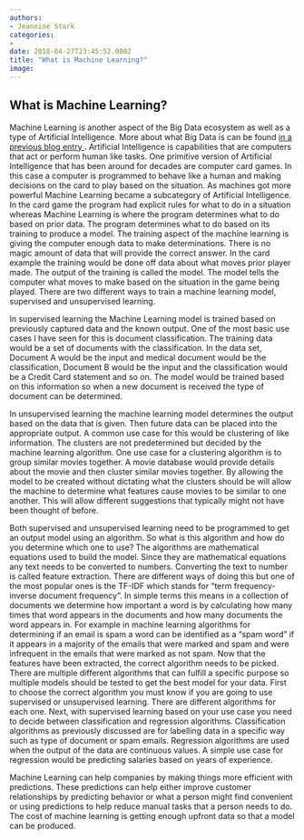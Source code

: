 ```yaml
---
authors:
- Jeannine Stark
categories:
- 
date: 2018-04-27T23:45:52.000Z
title: "What is Machine Learning?"
image: 
---
```


## What is Machine Learning?

Machine Learning is another aspect of the Big Data ecosystem as well as a type of Artificial Intelligence. More about what Big Data is can be found [in a previous blog entry ](https://blog.ippon.tech/what-is-big-data/). Artificial Intelligence is capabilities that are computers that act or perform human like tasks. One primitive version of Artificial Intelligence that has been around for decades are computer card games. In this case a computer is programmed to behave like a human and making decisions on the card to play based on the situation. As machines got more powerful Machine Learning became a subcategory of Artificial Intelligence. In the card game the program had explicit rules for what to do in a situation whereas Machine Learning is where the program determines what to do based on prior data. The program determines what to do based on its training to produce a model. The training aspect of the machine learning is giving the computer enough data to make determinations. There is no magic amount of data that will provide the correct answer. In the card example the training would be done off data about what moves prior player made. The output of the training is called the model. The model tells the computer what moves to make based on the situation in the game being played. There are two different ways to train a machine learning model, supervised and unsupervised learning.

In supervised learning the Machine Learning model is trained based on previously captured data and the known output. One of the most basic use cases I have seen for this is document classification. The training data would be a set of documents with the classification. In the data set, Document A would be the input and medical document would be the classification, Document B would be the input and the classification would be a Credit Card statement and so on. The model would be trained based on this information so when a new document is received the type of document can be determined.

In unsupervised learning the machine learning model determines the output based on the data that is given. Then future data can be placed into the appropriate output. A common use case for this would be clustering of like information. The clusters are not predetermined but decided by the machine learning algorithm. One use case for a clustering algorithm is to group similar movies together. A movie database would provide details about the movie and then cluster similar movies together. By allowing the model to be created without dictating what the clusters should be will allow the machine to determine what features cause movies to be similar to one another. This will allow different suggestions that typically might not have been thought of before.

Both supervised and unsupervised learning need to be programmed to get an output model using an algorithm. So what is this algorithm and how do you determine which one to use? The algorithms are mathematical equations used to build the model. Since they are mathematical equations any text needs to be converted to numbers. Converting the text to number is called feature extraction. There are different ways of doing this but one of the most popular ones is the TF-IDF which stands for “term frequency-inverse document frequency”. In simple terms this means in a collection of documents we determine how important a word is by calculating how many times that word appears in the documents and how many documents the word appears in. For example in machine learning algorithms for determining if an email is spam a word can be identified as a “spam word” if it appears in a majority of the emails that were marked and spam and were infrequent in the emails that were marked as not spam. Now that the features have been extracted, the correct algorithm needs to be picked. There are multiple different algorithms that can fulfill a specific purpose so multiple models should be tested to get the best model for your data. First to choose the correct algorithm you must know if you are going to use supervised or unsupervised learning. There are different algorithms for each one. Next, with supervised learning based on your use case you need to decide between classification and regression algorithms. Classification algorithms as previously discussed are for labelling data in a specific way such as type of document or spam emails. Regression algorithms are used when the output of the data are continuous values. A simple use case for regression would be predicting salaries based on years of experience. 

Machine Learning can help companies by making things more efficient with predictions. These predictions can help either improve customer relationships by predicting behavior or what a person might find convenient or using predictions to help reduce manual tasks that a person needs to do. The cost of machine learning is getting enough upfront data so that a model can be produced.
